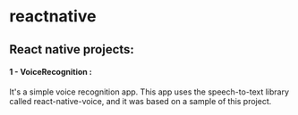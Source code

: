 # reactnative
## React native projects:

#### 1 - VoiceRecognition : 

It's a simple voice recognition app. This app uses the speech-to-text library called react-native-voice, and it was based on a sample of this project. 





